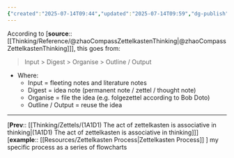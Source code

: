 ```yaml
---
{"created":"2025-07-14T09:44","updated":"2025-07-14T09:59","dg-publish":true,"dg-path":"Zettels/(1A1D1A) Flow of zettelkasten.md","permalink":"/zettels/1-a1-d1-a-flow-of-zettelkasten/","dgPassFrontmatter":true,"noteIcon":"1"}
---
```


According to [**source**:: [[Thinking/Reference/@zhaoCompassZettelkastenThinking\|@zhaoCompassZettelkastenThinking]]], this goes from:
> Input > Digest > Organise > Outline / Output 

- Where: 
	- Input = fleeting notes and literature notes 
	- Digest = idea note (permanent note / zettel / thought note)
	- Organise = file the idea (e.g. folgezettel according to Bob Doto)
	- Outline / Output = reuse the idea 

--- 

[**Prev**:: [[Thinking/Zettels/(1A1D1) The act of zettelkasten is associative in thinking\|(1A1D1) The act of zettelkasten is associative in thinking]]]
[**example**:: [[Resources/Zettelkasten Process\|Zettelkasten Process]] ] my specific process as a series of flowcharts